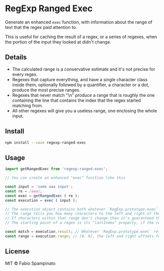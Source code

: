 # RegExp Ranged Exec

Generate an enhanced `exec` function, with information about the range of text that the regex paid attention to.

This is useful for caching the result of a regex, or a series of regexes, when the portion of the input they looked at didn't change.

## Details

- The calculated range is a conservative estimate and it's not precise for every regex.
- Regexes that capture everything, and have a single character class inside them, optionally followed by a quantifier, a character or a dot, produce the most precise ranges.
- Regexes that never match "\n" produce a range that is roughly the one containing the line that contains the index that the regex started matching from.
- All other regexes will give you a useless range, one enclosing the whole input.

## Install

```sh
npm install --save regexp-ranged-exec
```

## Usage

```ts
import getRangedExec from 'regexp-ranged-exec';

// You can create an enhanced "exec" function like this

const input = 'some aaa input';
const re = /aaa/;
const exec = getRangedExec ( re );
const execution = exec ( input );

// The execution object contains both whatever `RegExp.prototype.exec` would have given you, and the detected "range" for this match
// The range tells you how many characters to the left and right of the starting point the regex paid attention to
// If characters within that range don't change then it's guaranteed that the regex will return the same result
// The starting point of a regex is its "lastIndex" property, if the regex is either global or sticky, or 0 otherwise

const match = execution.result; // Whatever `RegExp.prototype.exec` returned
const range = execution.range; // [0, 9], the left and right offsets for this execution
```

## License

MIT © Fabio Spampinato

